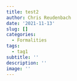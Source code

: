```yaml
---
title: test2
author: Chris Reudenbach
date: '2021-11-13'
slug: []
categories:
  - Formalities
tags:
  - tag1
subtitle: ''
description: ''
image: ''
---
```


